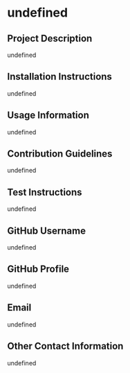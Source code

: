 # undefined

  ## Project Description
  undefined
  ## Installation Instructions  
  undefined
  ## Usage Information
  undefined
  ## Contribution Guidelines
  undefined
  ## Test Instructions
  undefined

  ## GitHub Username 
  undefined
  ## GitHub Profile 
  undefined
  ## Email
  undefined
  ## Other Contact Information 
  undefined 
